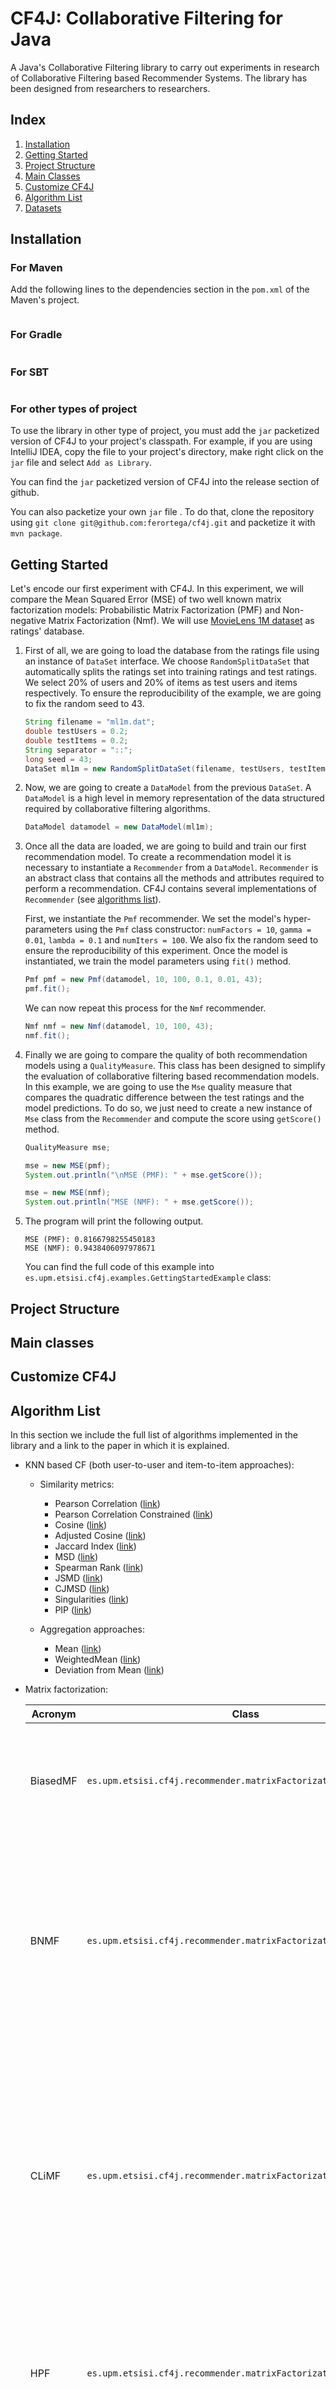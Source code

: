 # CF4J: Collaborative Filtering for Java

A Java's Collaborative Filtering library to carry out experiments in research of Collaborative Filtering based Recommender Systems. The library has been designed from researchers to researchers.

## Index

1. [Installation](#installation)
2. [Getting Started](#getting-started)
3. [Project Structure](#proyect-structure)
4. [Main Classes](#main-classes)
5. [Customize CF4J](#customize-cf4j)
6. [Algorithm List](#algorithm-list)
7. [Datasets](#datasets)

## Installation

### For Maven

Add the following lines to the dependencies section in the `pom.xml` of the Maven's project.

```xml

```

### For Gradle

```

```

### For SBT

```

```

### For other types of project

To use the library in other type of project, you must add the `jar` packetized version of CF4J to your project's classpath. For example, if you are using IntelliJ IDEA, copy the file to your project's directory, make right click on the `jar` file and select `Add as Library`.

You can find the `jar` packetized version of CF4J into the release section of github.

You can also packetize your own `jar` file . To do that, clone the repository using `git clone git@github.com:ferortega/cf4j.git` and packetize it with `mvn package`.

## Getting Started

Let's encode our first experiment with CF4J. In this experiment, we will compare the Mean Squared Error (MSE) of two well known matrix factorization models: Probabilistic Matrix Factorization (PMF) and Non-negative Matrix Factorization (Nmf). We will use [MovieLens 1M dataset](https://grouplens.org/datasets/movielens/) as ratings' database.

1. First of all, we are going to load the database from the ratings file using an instance of `DataSet` interface. We choose `RandomSplitDataSet` that automatically splits the ratings set into training ratings and test ratings. We select 20% of users and 20% of items as test users and items respectively. To ensure the reproducibility of the example, we are going to fix the random seed to 43.

    ```Java
    String filename = "ml1m.dat";
    double testUsers = 0.2;
    double testItems = 0.2;
    String separator = "::";
    long seed = 43;
    DataSet ml1m = new RandomSplitDataSet(filename, testUsers, testItems, separator, seed);
	```

2. Now, we are going to create a `DataModel` from the previous `DataSet`. A `DataModel` is a high level in memory representation of the  data structured required by collaborative filtering algorithms. 

    ```Java
   DataModel datamodel = new DataModel(ml1m);
   ```
   
3. Once all the data are loaded, we are going to build and train our first recommendation model. To create a recommendation model it is necessary to instantiate a `Recommender` from a `DataModel`. `Recommender` is an abstract class that contains all the methods and attributes required to perform a recommendation. CF4J contains several implementations of `Recommender` (see [algorithms list](#algorithm-list)). 

   First, we instantiate the `Pmf` recommender. We set the model's hyper-parameters using the `Pmf` class constructor: `numFactors = 10`, `gamma = 0.01`, `lambda = 0.1` and `numIters = 100`. We also fix the random seed to ensure the reproducibility of this experiment. Once the model is instantiated, we train the model parameters using `fit()` method.
   
   ```Java
   Pmf pmf = new Pmf(datamodel, 10, 100, 0.1, 0.01, 43);
   pmf.fit();
   ```
   
   We can now repeat this process for the `Nmf` recommender. 
   
   ```Java
   Nmf nmf = new Nmf(datamodel, 10, 100, 43);
   nmf.fit();
   ```
   
4. Finally we are going to compare the quality of both recommendation models using a `QualityMeasure`. This class has been designed to simplify the evaluation of collaborative filtering based recommendation models. In this example, we are going to use the `Mse` quality measure that compares the quadratic difference between the test ratings and the model predictions. To do so, we just need to create a new instance of `Mse` class from the `Recommender` and compute the score using `getScore()` method.

   ```Java
   QualityMeasure mse;
   
   mse = new MSE(pmf);
   System.out.println("\nMSE (PMF): " + mse.getScore());
   
   mse = new MSE(nmf);
   System.out.println("MSE (NMF): " + mse.getScore());
   ```
  
5. The program will print the following output.

   ```
   MSE (PMF): 0.8166798255450183
   MSE (NMF): 0.9438406097978671
   ```
   
   You can find the full code of this example into `es.upm.etsisi.cf4j.examples.GettingStartedExample` class:

## Project Structure


## Main classes


## Customize CF4J


## Algorithm List

In this section we include the full list of algorithms implemented in the library and a link to the paper in which it is explained.

* KNN based CF (both user-to-user and item-to-item approaches):

  + Similarity metrics:
    - Pearson Correlation ([link](https://www.sciencedirect.com/science/article/pii/S0950705113001044))
    - Pearson Correlation Constrained ([link](https://www.sciencedirect.com/science/article/pii/S0950705113001044))
    - Cosine ([link](https://www.sciencedirect.com/science/article/pii/S0950705113001044))
    - Adjusted Cosine ([link](https://www.sciencedirect.com/science/article/pii/S0950705113001044))
    - Jaccard Index ([link](https://www.sciencedirect.com/science/article/pii/S0950705113001044))
    - MSD ([link](https://www.sciencedirect.com/science/article/pii/S0950705113001044))
    - Spearman Rank ([link](https://www.sciencedirect.com/science/article/pii/S0950705113001044))
    - JSMD ([link](https://www.sciencedirect.com/science/article/pii/S0950705110000444))
    - CJMSD ([link](http://onlinelibrary.wiley.com/doi/10.1002/int.21556/full))
    - Singularities ([link](https://www.sciencedirect.com/science/article/pii/S0306457311000409))
    - PIP ([link](https://www.sciencedirect.com/science/article/pii/S0020025507003751))

  + Aggregation approaches:
    - Mean ([link](http://ieeexplore.ieee.org/abstract/document/1423975/))
    - WeightedMean ([link](http://ieeexplore.ieee.org/abstract/document/1423975/))
    - Deviation from Mean ([link](http://ieeexplore.ieee.org/abstract/document/1423975/))

* Matrix factorization:

   | Acronym  | Class                                                            | Publication |
   |----------|------------------------------------------------------------------|-------------|
   | BiasedMF | `es.upm.etsisi.cf4j.recommender.matrixFactorization.BiasedMF`    | Koren, Y., Bell, R., &amp; Volinsky, C. (2009). Matrix factorization techniques for recommender systems. Computer, (8), 30-37 |
   | BNMF     | `es.upm.etsisi.cf4j.recommender.matrixFactorization.Bnmf`        | Hernando, A., Bobadilla, J., &amp; Ortega, F. (2016). A non negative matrix factorization for collaborative filtering recommender systems on a Bayesian probabilistic model. Knowledge-Based Systems, 97, 188-202 |
   | CLiMF    | `es.upm.etsisi.cf4j.recommender.matrixFactorization.CLiMF`       | Shi, Y., Karatzoglou, A., Baltrunas, L., Larson, M., Oliver, N., &amp; Hanjalic, A. (2012, September). CLiMF: learning to maximize reciprocal rank with collaborative less-is-more filtering. In Proceedings of the sixth ACM conference on Recommender systems (pp. 139-146) |
   | HPF      | `es.upm.etsisi.cf4j.recommender.matrixFactorization.Hpf`         | Gopalan, P., Hofman, J. M., &amp; Blei, D. M. (2015, July). Scalable Recommendation with Hierarchical Poisson Factorization. In UAI (pp. 326-335) |
   | NMF      | `es.upm.etsisi.cf4j.recommender.matrixFactorization.Nmf`         | Lee, D. D., &amp;  Seung, H. S. (2001). Algorithms for non-negative matrix factorization. In Advances * in neural information processing systems (pp. 556-562) |
   | PMF      | `es.upm.etsisi.cf4j.recommender.matrixFactorization.Pmf`         | Mnih, A., &amp; Salakhutdinov, R. R. (2008). Probabilistic matrix factorization. In Advances in neural information processing systems (pp. 1257-1264) |
   | Svd++    | `es.upm.etsisi.cf4j.recommender.matrixFactorization.SvdPlusPlus` | Koren, Y. (2008, August). Factorization meets the neighborhood: a multifaceted collaborative filtering model. In Proceedings of the 14th ACM SIGKDD international conference on Knowledge discovery and data mining (pp. 426-434) |
   | URP      | `es.upm.etsisi.cf4j.recommender.matrixFactorization.Urp`         | Marlin, B. M. (2004). Modeling user rating profiles for collaborative filtering. In Advances in neural information processing systems (pp. 627-634) |

* Quality measures:

  + For prediction:
    - Mean Absolute Error (MAE)
    - Mean Squared Error (MSE)
    - Max User Error (Max)
    - Coverage
    
  + For recommendation:
    - Precision
    - Recall
    - F1
    - Normalized Discounted Cumulative Gain (nDCG)

## Datasets

You can find awesome datasets to use with CF4J at this site: [http://shuaizhang.tech/2017/03/15/Datasets-For-Recommender-System/](http://shuaizhang.tech/2017/03/15/Datasets-For-Recommender-System/).
